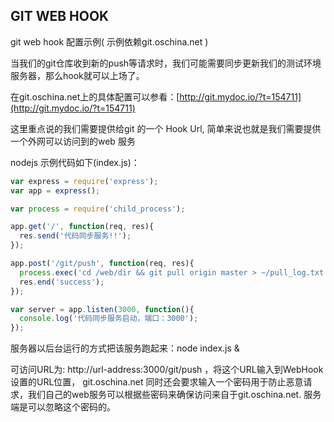 ## GIT WEB HOOK

git web hook 配置示例( 示例依赖git.oschina.net )

当我们的git仓库收到新的push等请求时，我们可能需要同步更新我们的测试环境服务器，那么hook就可以上场了。

在git.oschina.net上的具体配置可以参看：[http://git.mydoc.io/?t=154711](http://git.mydoc.io/?t=154711)

这里重点说的我们需要提供给git 的一个 Hook Url,  简单来说也就是我们需要提供一个外网可以访问到的web 服务

nodejs 示例代码如下(index.js)：

```javascript
var express = require('express');
var app = express();

var process = require('child_process');

app.get('/', function(req, res){
  res.send('代码同步服务!!');
});

app.post('/git/push', function(req, res){
  process.exec('cd /web/dir && git pull origin master > ~/pull_log.txt');
  res.end('success');
});

var server = app.listen(3000, function(){
  console.log('代码同步服务启动，端口：3000');
});
```

服务器以后台运行的方式把该服务跑起来：node index.js &

可访问URL为:  http://url-address:3000/git/push ，将这个URL输入到WebHook设置的URL位置， git.oschina.net 同时还会要求输入一个密码用于防止恶意请求，我们自己的web服务可以根据些密码来确保访问来自于git.oschina.net.  服务端是可以忽略这个密码的。